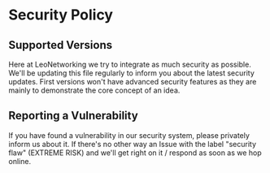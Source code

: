 # Security Policy

## Supported Versions

Here at LeoNetworking we try to integrate as much security as possible. We'll be updating this file regularly to inform you about the latest security updates.
First versions won't have advanced security features as they are mainly to demonstrate the core concept of an idea.

## Reporting a Vulnerability

If you have found a vulnerability in our security system, please privately inform us about it. If there's no other way an Issue with the label "security flaw" (EXTREME RISK) and we'll get right on it / respond as soon as we hop online.
